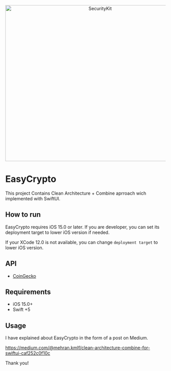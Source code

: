 <p align="center">
	<img src="https://user-images.githubusercontent.com/24524023/226400418-b0833cea-9613-4e2f-a89c-f23e2cc03350.png" alt="SecurityKit" width="580" height="490">
</p>

# EasyCrypto

This project Contains Clean Architecture + Combine aprroach wich implemented with SwiftUI.

## How to run
EasyCrypto requires iOS 15.0 or later. If you are developer, you can set its deployment target to lower iOS version if needed.

If your XCode 12.0 is not available, you can change `deployment target` to lower iOS version.

## API
- [CoinGecko](https://www.coingecko.com/en/api/) 

## Requirements 
- iOS 15.0+
- Swift +5

## Usage
I have explained about EasyCrypto in the form of a post on Medium.

https://medium.com/@mehran.kmlf/clean-architecture-combine-for-swiftui-caf252c0f10c

Thank you!
